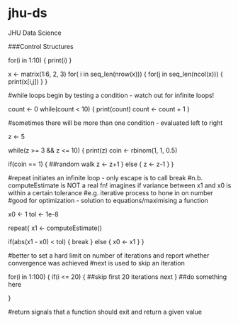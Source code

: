 # jhu-ds
JHU Data Science

###Control Structures

for(i in 1:10) {
  print(i)
}


x <- matrix(1:6, 2, 3)
for( i in seq_len(nrow(x))) {
  for(j in seq_len(ncol(x))) {
    print(x[i,j])
  }
}



#while loops begin by testing a condition - watch out for infinite loops!

count <- 0
while(count < 10) {
  print(count)
  count <- count + 1
}


#sometimes there will be more than one condition - evaluated left to right

z <- 5

while(z >= 3 && z <= 10) {
  print(z)
  coin <- rbinom(1, 1, 0.5)
  
  if(coin == 1) {   ##random walk
    z <- z+1
  } else {
    z <- z-1
  }
}


#repeat initiates an infinite loop - only escape is to call break
#n.b. computeEstimate is NOT a real fn! imagines if variance between x1 and x0 is within a certain tolerance
#e.g. iterative process to hone in on number
#good for optimization - solution to equations/maximising a function

x0 <- 1
tol <- 1e-8

repeat{
  x1 <- computeEstimate()
  
  if(abs(x1 - x0) < tol) {
    break
  } else {
    x0 <- x1
  }
}


#better to set a hard limit on number of iterations and report whether convergence was achieved
#next is used to skip an iteration

for(i in 1:100) {
  if(i <= 20) {
    ##skip first 20 iterations
    next
  }
  ##do something here
  
}

#return signals that a function should exit and return a given value
